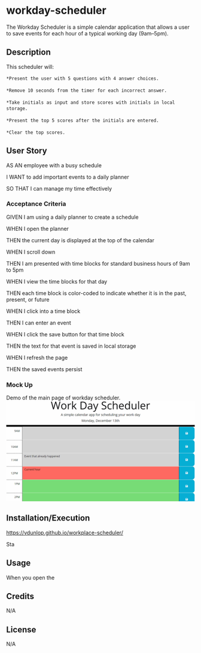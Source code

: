 # workday-scheduler
The Workday Scheduler is a simple calendar application that allows a user to save events for each hour of a typical working day (9am–5pm). 

## Description
This scheduler will:

    *Present the user with 5 questions with 4 answer choices.

    *Remove 10 seconds from the timer for each incorrect answer.

    *Take initials as input and store scores with initials in local storage.

    *Present the top 5 scores after the initials are entered.

    *Clear the top scores.

## User Story
AS AN employee with a busy schedule

I WANT to add important events to a daily planner

SO THAT I can manage my time effectively

### Acceptance Criteria
GIVEN I am using a daily planner to create a schedule

WHEN I open the planner

THEN the current day is displayed at the top of the calendar

WHEN I scroll down

THEN I am presented with time blocks for standard business hours of 9am to 5pm

WHEN I view the time blocks for that day

THEN each time block is color-coded to indicate whether it is in the past, present, or future

WHEN I click into a time block

THEN I can enter an event

WHEN I click the save button for that time block

THEN the text for that event is saved in local storage

WHEN I refresh the page

THEN the saved events persist

### Mock Up
Demo of the main page of workday scheduler.
![Alt text](./assets/images/05-third-party-apis-homework-demo.gif)

## Installation/Execution
https://vdunlop.github.io/workplace-scheduler/

Sta

## Usage
When you open the 

## Credits

N/A

## License

N/A
